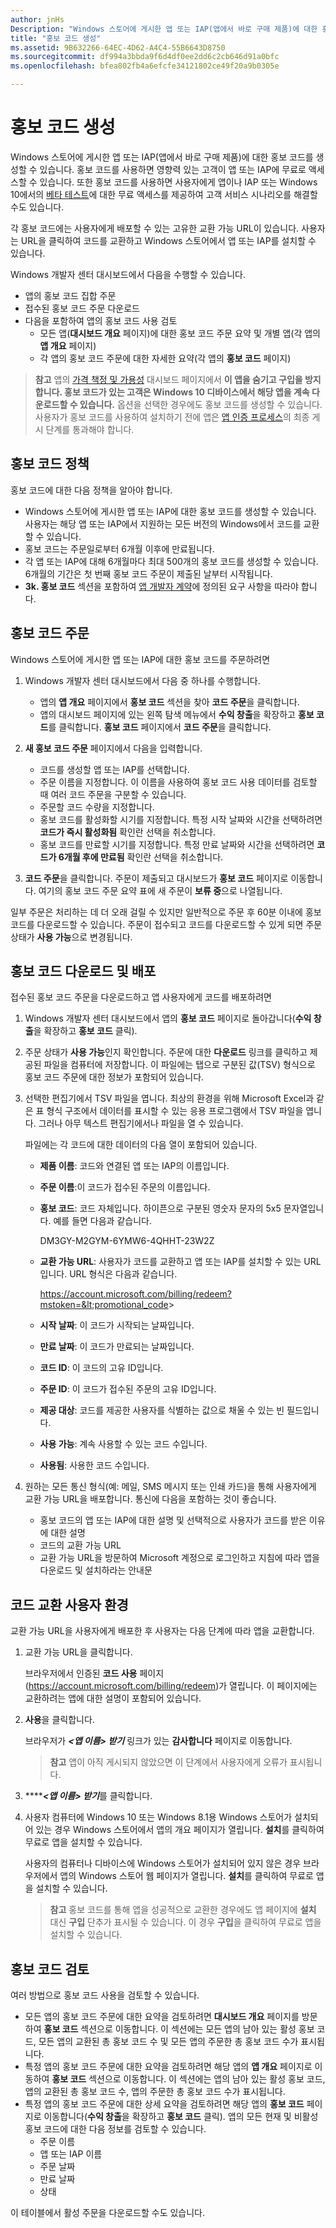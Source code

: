 ```yaml
---
author: jnHs
Description: "Windows 스토어에 게시한 앱 또는 IAP(앱에서 바로 구매 제품)에 대한 홍보 코드를 생성할 수 있습니다."
title: "홍보 코드 생성"
ms.assetid: 9B632266-64EC-4D62-A4C4-55B6643D8750
ms.sourcegitcommit: df994a3bbda9f6d4df0ee2dd6c2cb646d91a0bfc
ms.openlocfilehash: bfea802fb4a6efcfe34121802ce49f20a9b0305e

---
```


# 홍보 코드 생성


Windows 스토어에 게시한 앱 또는 IAP(앱에서 바로 구매 제품)에 대한 홍보 코드를 생성할 수 있습니다. 홍보 코드를 사용하면 영향력 있는 고객이 앱 또는 IAP에 무료로 액세스할 수 있습니다. 또한 홍보 코드를 사용하면 사용자에게 앱이나 IAP 또는 Windows 10에서의 [베타 테스트](beta-testing-and-targeted-distribution.md)에 대한 무료 액세스를 제공하여 고객 서비스 시나리오를 해결할 수도 있습니다.

각 홍보 코드에는 사용자에게 배포할 수 있는 고유한 교환 가능 URL이 있습니다. 사용자는 URL을 클릭하여 코드를 교환하고 Windows 스토어에서 앱 또는 IAP를 설치할 수 있습니다.

Windows 개발자 센터 대시보드에서 다음을 수행할 수 있습니다.

-   앱의 홍보 코드 집합 주문
-   접수된 홍보 코드 주문 다운로드
-   다음을 포함하여 앱의 홍보 코드 사용 검토
    -   모든 앱(**대시보드 개요** 페이지)에 대한 홍보 코드 주문 요약 및 개별 앱(각 앱의 **앱 개요** 페이지)
    -   각 앱의 홍보 코드 주문에 대한 자세한 요약(각 앱의 **홍보 코드** 페이지)

> **참고** 앱의 [가격 책정 및 가용성](set-app-pricing-and-availability.md) 대시보드 페이지에서 **이 앱을 숨기고 구입을 방지합니다. 홍보 코드가 있는 고객은 Windows 10 디바이스에서 해당 앱을 계속 다운로드할 수 있습니다.** 옵션을 선택한 경우에도 홍보 코드를 생성할 수 있습니다. 사용자가 홍보 코드를 사용하여 설치하기 전에 앱은 [앱 인증 프로세스](the-app-certification-process.md)의 최종 게시 단계를 통과해야 합니다.

## 홍보 코드 정책


홍보 코드에 대한 다음 정책을 알아야 합니다.

-   Windows 스토어에 게시한 앱 또는 IAP에 대한 홍보 코드를 생성할 수 있습니다. 사용자는 해당 앱 또는 IAP에서 지원하는 모든 버전의 Windows에서 코드를 교환할 수 있습니다.
-   홍보 코드는 주문일로부터 6개월 이후에 만료됩니다.
-   각 앱 또는 IAP에 대해 6개월마다 최대 500개의 홍보 코드를 생성할 수 있습니다. 6개월의 기간은 첫 번째 홍보 코드 주문이 제출된 날부터 시작됩니다.
-   **3k. 홍보 코드** 섹션을 포함하여 [앱 개발자 계약](https://msdn.microsoft.com/library/windows/apps/hh694058)에 정의된 요구 사항을 따라야 합니다.

## 홍보 코드 주문


Windows 스토어에 게시한 앱 또는 IAP에 대한 홍보 코드를 주문하려면

1.  Windows 개발자 센터 대시보드에서 다음 중 하나를 수행합니다.
    -   앱의 **앱 개요** 페이지에서 **홍보 코드** 섹션을 찾아 **코드 주문**을 클릭합니다.
    -   앱의 대시보드 페이지에 있는 왼쪽 탐색 메뉴에서 **수익 창출**을 확장하고 **홍보 코드**를 클릭합니다. **홍보 코드** 페이지에서 **코드 주문**을 클릭합니다.

2.  **새 홍보 코드 주문** 페이지에서 다음을 입력합니다.
    -   코드를 생성할 앱 또는 IAP를 선택합니다.
    -   주문 이름을 지정합니다. 이 이름을 사용하여 홍보 코드 사용 데이터를 검토할 때 여러 코드 주문을 구분할 수 있습니다.
    -   주문할 코드 수량을 지정합니다.
    -   홍보 코드를 활성화할 시기를 지정합니다. 특정 시작 날짜와 시간을 선택하려면 **코드가 즉시 활성화됨** 확인란 선택을 취소합니다.
    -   홍보 코드를 만료할 시기를 지정합니다. 특정 만료 날짜와 시간을 선택하려면 **코드가 6개월 후에 만료됨** 확인란 선택을 취소합니다.

3.  **코드 주문**을 클릭합니다. 주문이 제출되고 대시보드가 **홍보 코드** 페이지로 이동합니다. 여기의 홍보 코드 주문 요약 표에 새 주문이 **보류 중**으로 나열됩니다.

일부 주문은 처리하는 데 더 오래 걸릴 수 있지만 일반적으로 주문 후 60분 이내에 홍보 코드를 다운로드할 수 있습니다. 주문이 접수되고 코드를 다운로드할 수 있게 되면 주문 상태가 **사용 가능**으로 변경됩니다.

## 홍보 코드 다운로드 및 배포


접수된 홍보 코드 주문을 다운로드하고 앱 사용자에게 코드를 배포하려면

1.  Windows 개발자 센터 대시보드에서 앱의 **홍보 코드** 페이지로 돌아갑니다(**수익 창출**을 확장하고 **홍보 코드** 클릭).
2.  주문 상태가 **사용 가능**인지 확인합니다. 주문에 대한 **다운로드** 링크를 클릭하고 제공된 파일을 컴퓨터에 저장합니다. 이 파일에는 탭으로 구분된 값(TSV) 형식으로 홍보 코드 주문에 대한 정보가 포함되어 있습니다.
3.  선택한 편집기에서 TSV 파일을 엽니다. 최상의 환경을 위해 Microsoft Excel과 같은 표 형식 구조에서 데이터를 표시할 수 있는 응용 프로그램에서 TSV 파일을 엽니다. 그러나 아무 텍스트 편집기에서나 파일을 열 수 있습니다.

    파일에는 각 코드에 대한 데이터의 다음 열이 포함되어 있습니다.

    -   **제품 이름**: 코드와 연결된 앱 또는 IAP의 이름입니다.
    -   **주문 이름**:이 코드가 접수된 주문의 이름입니다.
    -   **홍보 코드**: 코드 자체입니다. 하이픈으로 구분된 영숫자 문자의 5x5 문자열입니다. 예를 들면 다음과 같습니다.

        DM3GY-M2GYM-6YMW6-4QHHT-23W2Z

    -   **교환 가능 URL**: 사용자가 코드를 교환하고 앱 또는 IAP를 설치할 수 있는 URL입니다. URL 형식은 다음과 같습니다.

        https://account.microsoft.com/billing/redeem?mstoken=&lt;promotional_code&gt;

    -   **시작 날짜**: 이 코드가 시작되는 날짜입니다.
    -   **만료 날짜**: 이 코드가 만료되는 날짜입니다.
    -   **코드 ID**: 이 코드의 고유 ID입니다.
    -   **주문 ID**: 이 코드가 접수된 주문의 고유 ID입니다.
    -   **제공 대상**: 코드를 제공한 사용자를 식별하는 값으로 채울 수 있는 빈 필드입니다.
    -   **사용 가능**: 계속 사용할 수 있는 코드 수입니다.
    -   **사용됨**: 사용한 코드 수입니다.

4.  원하는 모든 통신 형식(예: 메일, SMS 메시지 또는 인쇄 카드)을 통해 사용자에게 교환 가능 URL을 배포합니다. 통신에 다음을 포함하는 것이 좋습니다.
    -   홍보 코드의 앱 또는 IAP에 대한 설명 및 선택적으로 사용자가 코드를 받은 이유에 대한 설명
    -   코드의 교환 가능 URL
    -   교환 가능 URL을 방문하여 Microsoft 계정으로 로그인하고 지침에 따라 앱을 다운로드 및 설치하라는 안내문

## 코드 교환 사용자 환경


교환 가능 URL을 사용자에게 배포한 후 사용자는 다음 단계에 따라 앱을 교환합니다.

1.  교환 가능 URL을 클릭합니다.

    브라우저에서 인증된 **코드 사용** 페이지(<https://account.microsoft.com/billing/redeem>)가 열립니다. 이 페이지에는 교환하려는 앱에 대한 설명이 포함되어 있습니다.

2.  **사용**을 클릭합니다.

    브라우저가 ***&lt;앱 이름&gt; **받기***** 링크가 있는 **감사합니다** 페이지로 이동합니다.

    > **참고** 앱이 아직 게시되지 않았으면 이 단계에서 사용자에게 오류가 표시됩니다.

3.  *******&lt;앱 이름&gt; 받기***를 클릭합니다.

4.  사용자 컴퓨터에 Windows 10 또는 Windows 8.1용 Windows 스토어가 설치되어 있는 경우 Windows 스토어에서 앱의 개요 페이지가 열립니다. **설치**를 클릭하여 무료로 앱을 설치할 수 있습니다.

    사용자의 컴퓨터나 디바이스에 Windows 스토어가 설치되어 있지 않은 경우 브라우저에서 앱의 Windows 스토어 웹 페이지가 열립니다. **설치**를 클릭하여 무료로 앱을 설치할 수 있습니다.

    > **참고** 홍보 코드를 통해 앱을 성공적으로 교환한 경우에도 앱 페이지에 **설치** 대신 **구입** 단추가 표시될 수 있습니다. 이 경우 **구입**을 클릭하여 무료로 앱을 설치할 수 있습니다.

## 홍보 코드 검토


여러 방법으로 홍보 코드 사용을 검토할 수 있습니다.

-   모든 앱의 홍보 코드 주문에 대한 요약을 검토하려면 **대시보드 개요** 페이지를 방문하여 **홍보 코드** 섹션으로 이동합니다. 이 섹션에는 모든 앱의 남아 있는 활성 홍보 코드, 모든 앱의 교환된 총 홍보 코드 수 및 모든 앱의 주문한 총 홍보 코드 수가 표시됩니다.
-   특정 앱의 홍보 코드 주문에 대한 요약을 검토하려면 해당 앱의 **앱 개요** 페이지로 이동하여 **홍보 코드** 섹션으로 이동합니다. 이 섹션에는 앱의 남아 있는 활성 홍보 코드, 앱의 교환된 총 홍보 코드 수, 앱의 주문한 총 홍보 코드 수가 표시됩니다.
-   특정 앱의 홍보 코드 주문에 대한 상세 요약을 검토하려면 해당 앱의 **홍보 코드** 페이지로 이동합니다(**수익 창출**을 확장하고 **홍보 코드** 클릭). 앱의 모든 현재 및 비활성 홍보 코드에 대한 다음 정보를 검토할 수 있습니다.
    -   주문 이름
    -   앱 또는 IAP 이름
    -   주문 날짜
    -   만료 날짜
    -   상태

이 테이블에서 활성 주문을 다운로드할 수도 있습니다.

 

 







<!--HONumber=Jun16_HO4-->


